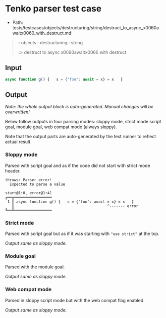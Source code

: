 # Tenko parser test case

- Path: tests/testcases/objects/destructuring/string/destruct_to_async_x0060awaitx0060_with_destruct.md

> :: objects : destructuring : string
>
> ::> destruct to async x0060awaitx0060 with destruct

## Input


`````js
async function g() {   s = {"foo": await = x} = x   }
`````

## Output

_Note: the whole output block is auto-generated. Manual changes will be overwritten!_

Below follow outputs in four parsing modes: sloppy mode, strict mode script goal, module goal, web compat mode (always sloppy).

Note that the output parts are auto-generated by the test runner to reflect actual result.

### Sloppy mode

Parsed with script goal and as if the code did not start with strict mode header.

`````
throws: Parser error!
  Expected to parse a value

start@1:0, error@1:41
╔══╦═════════════════
 1 ║ async function g() {   s = {"foo": await = x} = x   }
   ║                                          ^------- error
╚══╩═════════════════

`````

### Strict mode

Parsed with script goal but as if it was starting with `"use strict"` at the top.

_Output same as sloppy mode._

### Module goal

Parsed with the module goal.

_Output same as sloppy mode._

### Web compat mode

Parsed in sloppy script mode but with the web compat flag enabled.

_Output same as sloppy mode._
